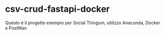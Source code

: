 # csv-crud-fastapi-docker

Questo è il progetto esempio per Social Thingum, utilizzo Anaconda, Docker e PostMan    